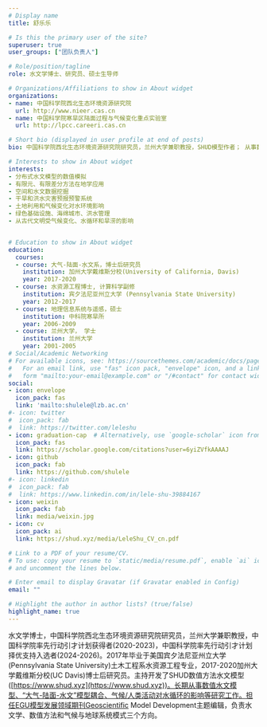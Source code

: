 ```yaml
---
# Display name
title: 舒乐乐

# Is this the primary user of the site?
superuser: true
user_groups: ["团队负责人"]

# Role/position/tagline
role: 水文学博士、研究员、硕士生导师

# Organizations/Affiliations to show in About widget
organizations:
- name: 中国科学院西北生态环境资源研究院
  url: http://www.nieer.cas.cn
- name: 中国科学院寒旱区陆面过程与气候变化重点实验室
  url: http://lpcc.careeri.cas.cn

# Short bio (displayed in user profile at end of posts)
bio: 中国科学院西北生态环境资源研究院研究员，兰州大学兼职教授，SHUD模型作者； 从事数值水文模型研发、“大气-陆面-水文”模型耦合、气候/人类活动对水循环的影响研究

# Interests to show in About widget
interests:
- 分布式水文模型的数值模拟
- 有限元、有限差分方法在地学应用
- 空间和水文数据挖掘
- 干旱和洪水灾害预报预警系统
- 土地利用和气候变化对水环境影响
- 绿色基础设施、海绵城市、洪水管理
- 从古代文明受气候变化、水循环和旱涝的影响


# Education to show in About widget
education:
  courses:
  - course: 大气-陆面-水文系，博士后研究员
    institution: 加州大学戴维斯分校(University of California, Davis)
    year: 2017-2020
  - course: 水资源工程博士, 计算科学副修
    institution: 宾夕法尼亚州立大学 (Pennsylvania State University)
    year: 2012-2017
  - course: 地理信息系统与遥感，硕士
    institution: 中科院寒旱所
    year: 2006-2009
  - course: 兰州大学， 学士
    institution: 兰州大学
    year: 2001-2005
# Social/Academic Networking
# For available icons, see: https://sourcethemes.com/academic/docs/page-builder/#icons
#   For an email link, use "fas" icon pack, "envelope" icon, and a link in the
#   form "mailto:your-email@example.com" or "/#contact" for contact widget.
social:
- icon: envelope
  icon_pack: fas
  link: 'mailto:shulele@lzb.ac.cn'
#- icon: twitter
#  icon_pack: fab
#  link: https://twitter.com/leleshu
- icon: graduation-cap  # Alternatively, use `google-scholar` icon from `ai` icon pack
  icon_pack: fas
  link: https://scholar.google.com/citations?user=6yiZVfkAAAAJ
- icon: github
  icon_pack: fab
  link: https://github.com/shulele
#- icon: linkedin
#  icon_pack: fab
#  link: https://www.linkedin.com/in/lele-shu-39884167
- icon: weixin
  icon_pack: fab
  link: media/weixin.jpg
- icon: cv
  icon_pack: ai
  link: https://shud.xyz/media/LeleShu_CV_cn.pdf

# Link to a PDF of your resume/CV.
# To use: copy your resume to `static/media/resume.pdf`, enable `ai` icons in `params.toml`,
# and uncomment the lines below.

# Enter email to display Gravatar (if Gravatar enabled in Config)
email: ""

# Highlight the author in author lists? (true/false)
highlight_name: true
---
```

水文学博士，中国科学院西北生态环境资源研究院研究员，兰州大学兼职教授，中国科学院率先行动引才计划获得者(2020-2023)，中国科学院率先行动引才计划择优支持入选者(2024-2026)。2017年毕业于美国宾夕法尼亚州立大学(Pennsylvania State University)土木工程系水资源工程专业，2017-2020加州大学戴维斯分校(UC Davis)博士后研究员。主持开发了SHUD数值方法水文模型([https://www.shud.xyz](https://www.shud.xyz))。长期从事数值水文模型、“大气-陆面-水文”模型耦合、气候/人类活动对水循环的影响等研究工作。担任EGU模型发展领域期刊Geoscientific Model Development主题编辑，负责水文学、数值方法和气候与地球系统模式三个方向。
